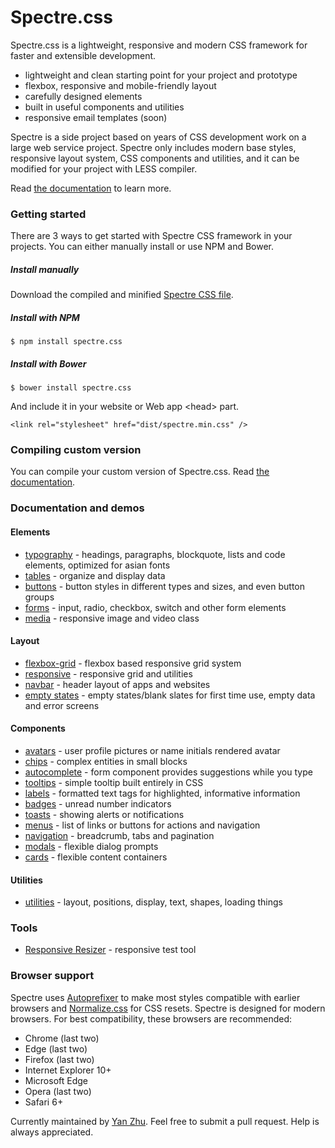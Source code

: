 # Spectre.css
Spectre.css is a lightweight, responsive and modern CSS framework for faster and extensible development.

- lightweight and clean starting point for your project and prototype
- flexbox, responsive and mobile-friendly layout
- carefully designed elements
- built in useful components and utilities
- responsive email templates (soon)

Spectre is a side project based on years of CSS development work on a large web service project. Spectre only includes modern base styles, responsive layout system, CSS components and utilities, and it can be modified for your project with LESS compiler.

Read [the documentation](http://picturepan2.github.io/spectre/) to learn more.

### Getting started

There are 3 ways to get started with Spectre CSS framework in your projects. You can either manually install or use NPM and Bower.
##### Install manually
Download the compiled and minified [Spectre CSS file](https://github.com/picturepan2/spectre/tree/master/dist).
##### Install with NPM
`$ npm install spectre.css`
##### Install with Bower
`$ bower install spectre.css`

And include it in your website or Web app &lt;head&gt; part.

`<link rel="stylesheet" href="dist/spectre.min.css" />`

### Compiling custom version

You can compile your custom version of Spectre.css. Read [the documentation](http://picturepan2.github.io/spectre/#compiling).

### Documentation and demos

#### Elements

- [typography](http://picturepan2.github.io/spectre/#typography) - headings, paragraphs, blockquote, lists and code elements, optimized for asian fonts
- [tables](http://picturepan2.github.io/spectre/#tables) - organize and display data
- [buttons](http://picturepan2.github.io/spectre/#buttons) - button styles in different types and sizes, and even button groups
- [forms](http://picturepan2.github.io/spectre/#forms) - input, radio, checkbox, switch and other form elements
- [media](http://picturepan2.github.io/spectre/#media) - responsive image and video class

#### Layout
- [flexbox-grid](http://picturepan2.github.io/spectre/#grid) - flexbox based responsive grid system
- [responsive](http://picturepan2.github.io/spectre/#responsive) - responsive grid and utilities
- [navbar](http://picturepan2.github.io/spectre/#navbar) - header layout of apps and websites
- [empty states](http://picturepan2.github.io/spectre/#empty) - empty states/blank slates for first time use, empty data and error screens

#### Components

- [avatars](http://picturepan2.github.io/spectre/#avatars) - user profile pictures or name initials rendered avatar
- [chips](http://picturepan2.github.io/spectre/#chips) - complex entities in small blocks
- [autocomplete](http://picturepan2.github.io/spectre/#autocomplete) - form component provides suggestions while you type
- [tooltips](http://picturepan2.github.io/spectre/#tooltips) - simple tooltip built entirely in CSS
- [labels](http://picturepan2.github.io/spectre/#labels) - formatted text tags for highlighted, informative information
- [badges](http://picturepan2.github.io/spectre/#badges) - unread number indicators
- [toasts](http://picturepan2.github.io/spectre/#toasts) - showing alerts or notifications
- [menus](http://picturepan2.github.io/spectre/#menus) - list of links or buttons for actions and navigation
- [navigation](http://picturepan2.github.io/spectre/#navigation) - breadcrumb, tabs and pagination
- [modals](http://picturepan2.github.io/spectre/#modals) - flexible dialog prompts
- [cards](http://picturepan2.github.io/spectre/#cards) - flexible content containers

#### Utilities

- [utilities](http://picturepan2.github.io/spectre/#utilities) - layout, positions, display, text, shapes, loading things

### Tools

- [Responsive Resizer](http://picturepan2.github.io/spectre/tools/resizer) - responsive test tool

### Browser support
Spectre uses [Autoprefixer](https://github.com/postcss/autoprefixer) to make most styles compatible with earlier browsers and [Normalize.css](https://necolas.github.io/normalize.css/) for CSS resets. Spectre is designed for modern browsers. For best compatibility, these browsers are recommended:
- Chrome (last two)
- Edge (last two)
- Firefox (last two)
- Internet Explorer 10+
- Microsoft Edge
- Opera (last two)
- Safari 6+

Currently maintained by [Yan Zhu](https://twitter.com/picturepan2). Feel free to submit a pull request. Help is always appreciated.
